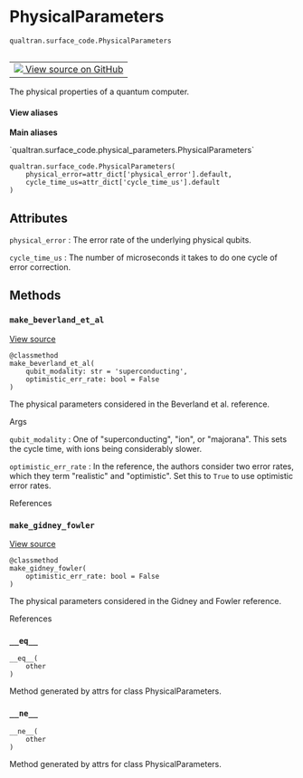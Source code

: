 # PhysicalParameters
`qualtran.surface_code.PhysicalParameters`


<table class="tfo-notebook-buttons tfo-api nocontent" align="left">
<td>
  <a target="_blank" href="https://github.com/quantumlib/Qualtran/blob/main/qualtran/surface_code/physical_parameters.py#L18-L90">
    <img src="https://www.tensorflow.org/images/GitHub-Mark-32px.png" />
    View source on GitHub
  </a>
</td>
</table>



The physical properties of a quantum computer.

<section class="expandable">
  <h4 class="showalways">View aliases</h4>
  <p>
<b>Main aliases</b>
<p>`qualtran.surface_code.physical_parameters.PhysicalParameters`</p>
</p>
</section>

<pre class="devsite-click-to-copy prettyprint lang-py tfo-signature-link">
<code>qualtran.surface_code.PhysicalParameters(
    physical_error=attr_dict[&#x27;physical_error&#x27;].default,
    cycle_time_us=attr_dict[&#x27;cycle_time_us&#x27;].default
)
</code></pre>



<!-- Placeholder for "Used in" -->




<h2 class="add-link">Attributes</h2>

`physical_error`<a id="physical_error"></a>
: The error rate of the underlying physical qubits.

`cycle_time_us`<a id="cycle_time_us"></a>
: The number of microseconds it takes to do one cycle of error correction.




## Methods

<h3 id="make_beverland_et_al"><code>make_beverland_et_al</code></h3>

<a target="_blank" class="external" href="https://github.com/quantumlib/Qualtran/blob/main/qualtran/surface_code/physical_parameters.py#L31-L76">View source</a>

<pre class="devsite-click-to-copy prettyprint lang-py tfo-signature-link">
<code>@classmethod</code>
<code>make_beverland_et_al(
    qubit_modality: str = &#x27;superconducting&#x27;,
    optimistic_err_rate: bool = False
)
</code></pre>

The physical parameters considered in the Beverland et al. reference.


Args

`qubit_modality`
: One of "superconducting", "ion", or "majorana". This sets the
  cycle time, with ions being considerably slower.

`optimistic_err_rate`
: In the reference, the authors consider two error rates, which
  they term "realistic" and "optimistic". Set this to `True` to use optimistic
  error rates.




References




<h3 id="make_gidney_fowler"><code>make_gidney_fowler</code></h3>

<a target="_blank" class="external" href="https://github.com/quantumlib/Qualtran/blob/main/qualtran/surface_code/physical_parameters.py#L78-L90">View source</a>

<pre class="devsite-click-to-copy prettyprint lang-py tfo-signature-link">
<code>@classmethod</code>
<code>make_gidney_fowler(
    optimistic_err_rate: bool = False
)
</code></pre>

The physical parameters considered in the Gidney and Fowler reference.


References




<h3 id="__eq__"><code>__eq__</code></h3>

<pre class="devsite-click-to-copy prettyprint lang-py tfo-signature-link">
<code>__eq__(
    other
)
</code></pre>

Method generated by attrs for class PhysicalParameters.


<h3 id="__ne__"><code>__ne__</code></h3>

<pre class="devsite-click-to-copy prettyprint lang-py tfo-signature-link">
<code>__ne__(
    other
)
</code></pre>

Method generated by attrs for class PhysicalParameters.




